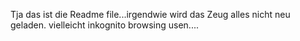 Tja das ist die Readme file...irgendwie wird das Zeug alles nicht neu geladen. vielleicht inkognito browsing usen....

